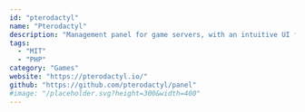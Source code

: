 ```yaml
---
id: "pterodactyl"
name: "Pterodactyl"
description: "Management panel for game servers, with an intuitive UI for end users."
tags:
  - "MIT"
  - "PHP"
category: "Games"
website: "https://pterodactyl.io/"
github: "https://github.com/pterodactyl/panel"
#image: "/placeholder.svg?height=300&width=400"
---
```


